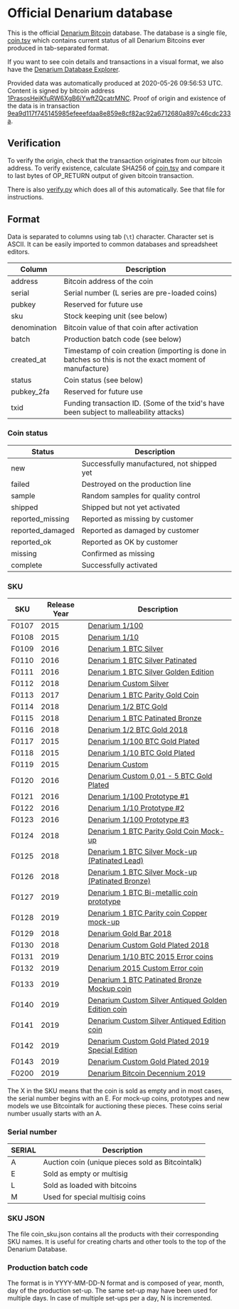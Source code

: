 <!-- -*- mode: markdown; coding: utf-8 -*- -->
# Official Denarium database

This is the official [Denarium Bitcoin](https://denarium.com)
database. The database is a single file, [coin.tsv](coin.tsv) which
contains current status of all Denarium Bitcoins ever produced in
tab-separated format.

If you want to see coin details and transactions in a visual format, we also have the [Denarium Database Explorer](https://denarium.com/database).

Provided data was automatically produced at 2020-05-26 09:56:53 UTC.
Content is signed by bitcoin address
[1PrasosHejKfuRW6XgB6iYwftZQcatrMNC](https://www.blocktrail.com/BTC/address/1PrasosHejKfuRW6XgB6iYwftZQcatrMNC).
Proof of origin and existence of the data is in transaction
[9ea9d117f745145985efeeefdaa8e859e8cf82ac92a6712680a897c46cdc233a](https://www.blocktrail.com/BTC/tx/9ea9d117f745145985efeeefdaa8e859e8cf82ac92a6712680a897c46cdc233a).

## Verification

To verify the origin, check that the transaction originates from our bitcoin
address. To verify existence, calculate SHA256 of [coin.tsv](coin.tsv) and
compare it to last bytes of OP_RETURN output of given bitcoin transaction.

There is also [verify.py](verify.py) which does all of this
automatically. See that file for instructions.

## Format

Data is separated to columns using tab (`\t`) character. Character set
is ASCII. It can be easily imported to common databases and
spreadsheet editors.

Column       | Description
------------ | -----------
address      | Bitcoin address of the coin
serial       | Serial number (L series are pre-loaded coins)
pubkey       | Reserved for future use
sku          | Stock keeping unit (see below)
denomination | Bitcoin value of that coin after activation
batch        | Production batch code (see below)
created\_at  | Timestamp of coin creation (importing is done in batches so this is not the exact moment of manufacture)
status       | Coin status (see below)
pubkey\_2fa  | Reserved for future use
txid         | Funding transaction ID. (Some of the txid's have been subject to malleability attacks)

### Coin status

Status            | Description
----------------- | -----------
new               | Successfully manufactured, not shipped yet
failed            | Destroyed on the production line
sample            | Random samples for quality control
shipped           | Shipped but not yet activated
reported\_missing | Reported as missing by customer
reported\_damaged | Reported as damaged by customer
reported\_ok      | Reported as OK by customer
missing           | Confirmed as missing
complete          | Successfully activated

### SKU

SKU   | Release Year| Description
----- | ------------| --------------
F0107 | 2015        | [Denarium 1/100](https://status.denarium.com/coin/#/F0107)
F0108 | 2015        | [Denarium 1/10](https://status.denarium.com/coin/#/F0108)
F0109 | 2016        | [Denarium 1 BTC Silver](https://status.denarium.com/coin/#/F0109)
F0110 | 2016        | [Denarium 1 BTC Silver Patinated](https://status.denarium.com/coin/#/F0110)
F0111 | 2016        | [Denarium 1 BTC Silver Golden Edition](https://status.denarium.com/coin/#/F0111)
F0112 | 2018        | [Denarium Custom Silver](https://status.denarium.com/coin/#/F0112)
F0113 | 2017        | [Denarium 1 BTC Parity Gold Coin](https://status.denarium.com/coin/#/F0113)
F0114 | 2018        | [Denarium 1/2 BTC Gold](https://status.denarium.com/coin/#/F0114)
F0115 | 2018        | [Denarium 1 BTC Patinated Bronze](https://status.denarium.com/coin/#/F0115)
F0116 | 2018        | [Denarium 1/2 BTC Gold 2018](https://status.denarium.com/coin/#/F0116)
F0117 | 2015        | [Denarium 1/100 BTC Gold Plated](https://status.denarium.com/coin/#/F0117)
F0118 | 2015        | [Denarium 1/10 BTC Gold Plated](https://status.denarium.com/coin/#/F0118)
F0119 | 2015        | [Denarium Custom](https://status.denarium.com/coin/#/F0119)
F0120 | 2016        | [Denarium Custom 0,01 - 5 BTC Gold Plated](https://status.denarium.com/coin/#/F0120)
F0121 | 2016        | [Denarium 1/100 Prototype #1](https://status.denarium.com/coin/#/F0121)
F0122 | 2016        | [Denarium 1/10 Prototype #2](https://status.denarium.com/coin/#/F0122)
F0123 | 2016        | [Denarium 1/100 Prototype #3](https://status.denarium.com/coin/#/F0123)
F0124 | 2018        | [Denarium 1 BTC Parity Gold Coin Mock-up](https://status.denarium.com/coin/#/F0124)
F0125 | 2018        | [Denarium 1 BTC Silver Mock-up (Patinated Lead)](https://status.denarium.com/coin/#/F0125)
F0126 | 2018        | [Denarium 1 BTC Silver Mock-up (Patinated Bronze)](https://status.denarium.com/coin/#/F0126)
F0127 | 2019        | [Denarium 1 BTC Bi-metallic coin prototype](https://status.denarium.com/coin/#/F0127)
F0128 | 2019        | [Denarium 1 BTC Parity coin Copper mock-up ](https://status.denarium.com/coin/#/F0128)
F0129 | 2018        | [Denarium Gold Bar 2018](https://status.denarium.com/coin/#/F0129)
F0130 | 2018        | [Denarium Custom Gold Plated 2018](https://status.denarium.com/coin/#/F0130)
F0131 | 2019        | [Denarium 1/10 BTC 2015 Error coins](https://status.denarium.com/coin/#/F0131)
F0132 | 2019        | [Denarium 2015 Custom Error coin](https://status.denarium.com/coin/#/F0132)
F0133 | 2019        | [Denarium 1 BTC Patinated Bronze Mockup coin](https://status.denarium.com/coin/#/F0133)
F0140 | 2019        | [Denarium Custom Silver Antiqued Golden Edition coin](https://status.denarium.com/coin/#/F0140)
F0141 | 2019        | [Denarium Custom Silver Antiqued Edition coin](https://status.denarium.com/coin/#/F0141)
F0142 | 2019        | [Denarium Custom Gold Plated 2019 Special Edition](https://status.denarium.com/coin/#/F0142)
F0143 | 2019        | [Denarium Custom Gold Plated 2019](https://status.denarium.com/coin/#/F0143)
F0200 | 2019        | [Denarium Bitcoin Decennium 2019](https://status.denarium.com/coin/#/F0200)



The X in the SKU means that the coin is sold as empty and in most cases, the serial number begins with an E. For mock-up coins, prototypes and new models we use Bitcointalk for auctioning these pieces. These coins serial number usually starts with an A.

### Serial number

SERIAL | Description
------ | -----------
A      | Auction coin (unique pieces sold as Bitcointalk)
E      | Sold as empty or multisig
L      | Sold as loaded with bitcoins
M      | Used for special multisig coins


### SKU JSON

The file coin_sku.json contains all the products with their corresponding SKU names. It is useful for creating charts and other tools to the top of the Denarium Database.

### Production batch code

The format is in YYYY-MM-DD-N format and is composed of year, month,
day of the production set-up. The same set-up may have been used for
multiple days. In case of multiple set-ups per a day, N is
incremented.
